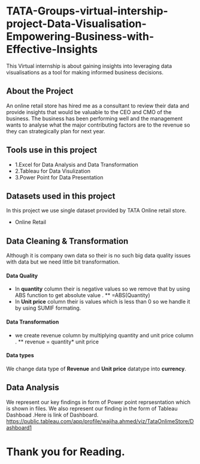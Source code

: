 # TATA-Groups-virtual-intership-project-Data-Visualisation-Empowering-Business-with-Effective-Insights
This Virtual internship is about gaining  insights into leveraging data visualisations as a tool for making informed business decisions.
## About the Project
An online retail store has hired me as a consultant to review their data and provide insights that would be valuable to the CEO and CMO of the business. The business has been performing well and the management wants to analyse what the major contributing factors are to the revenue so they can strategically plan for next year. 
## Tools use in this project
* 1.Excel for Data Analysis and Data Transformation
* 2.Tableau for Data Visulization
* 3.Power Point for Data Presentation
## Datasets used in this project
In this project we use single dataset provided by TATA Online retail store.
* Online Retail
## Data Cleaning & Transformation
Although it is company own data so their is no such big data quality issues with data but we need little bit transformation.
#### Data Quality
* In **quantity** column their is negative values so we remove that by using ABS function to get absolute value .
** =ABS(Quantity)
* In **Unit price** column their is values which is less than 0 so we handle it by using SUMIF formating.
#### Data Transformation
* we create revenue column by multiplying quantity and unit price column . 
** revenue = quantity* unit price
#### Data types
We change data type of **Revenue** and **Unit price** datatype into **currency**.
## Data Analysis
We represent our key findings in form of Power point reprsesntation which is shown in files. We also represent our finding in the form of Tableau Dashboad .Here is link of Dashboard.
https://public.tableau.com/app/profile/wajiha.ahmed/viz/TataOnlimeStore/Dashboard1
# Thank you for Reading.
